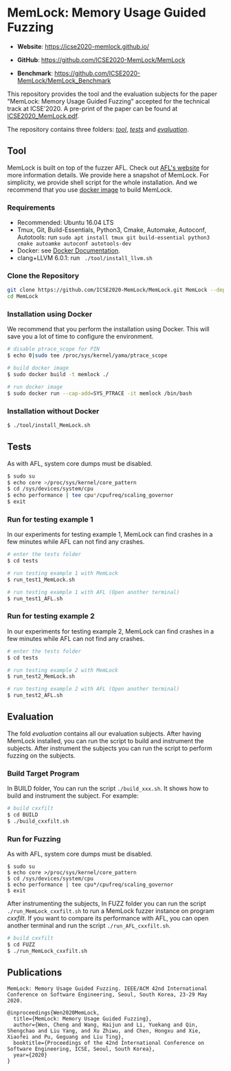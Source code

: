 # MemLock: Memory Usage Guided Fuzzing

- **Website**: https://icse2020-memlock.github.io/

- **GitHub**: https://github.com/ICSE2020-MemLock/MemLock

- **Benchmark**: https://github.com/ICSE2020-MemLock/MemLock_Benchmark

This repository provides the tool and the evaluation subjects for the paper "MemLock: Memory Usage Guided Fuzzing" accepted for the technical track at ICSE'2020. A pre-print of the paper can be found at [ICSE2020_MemLock.pdf](https://wcventure.github.io/pdf/ICSE2020_MemLock.pdf).

The repository contains three folders: [*tool*](#tool), [*tests*](#tests) and [*evaluation*](#evaluation).

## Tool

MemLock is built on top of the fuzzer AFL. Check out [AFL's website](http://lcamtuf.coredump.cx/afl/) for more information details. We provide here a snapshot of MemLock. For simplicity, we provide shell script for the whole installation. And we recommend that you use [docker image](#installation-using-docker) to build MemLock.

### Requirements

- Recommended: Ubuntu 16.04 LTS
- Tmux, Git, Build-Essentials, Python3, Cmake, Automake, Autoconf, Autotools: run `sudo apt install tmux git build-essential python3 cmake autoamke autoconf autotools-dev`
- Docker: see [Docker Documentation](https://docs.docker.com/install/linux/docker-ce/ubuntu/).
- clang+LLVM 6.0.1: run ` ./tool/install_llvm.sh`

### Clone the Repository

```sh
git clone https://github.com/ICSE2020-MemLock/MemLock.git MemLock --depth=1
cd MemLock
```

### Installation using Docker

We recommend that you perform the installation using Docker. This will save you a lot of time to configure the environment.

```sh
# disable ptrace_scope for PIN
$ echo 0|sudo tee /proc/sys/kernel/yama/ptrace_scope

# build docker image
$ sudo docker build -t memlock ./

# run docker image
$ sudo docker run --cap-add=SYS_PTRACE -it memlock /bin/bash
```

### Installation without Docker

```sh
$ ./tool/install_MemLock.sh
```


## Tests

As with AFL, system core dumps must be disabled.

```sh
$ sudo su
$ echo core >/proc/sys/kernel/core_pattern
$ cd /sys/devices/system/cpu
$ echo performance | tee cpu*/cpufreq/scaling_governor
$ exit
```

### Run for testing example 1

In our experiments for testing example 1, MemLock can find crashes in a few minutes while AFL can not find any crashes.

```sh
# enter the tests folder
$ cd tests

# run testing example 1 with MemLock
$ run_test1_MemLock.sh

# run testing example 1 with AFL (Open another terminal)
$ run_test1_AFL.sh
```

### Run for testing example 2

In our experiments for testing example 2, MemLock can find crashes in a few minutes while AFL can not find any crashes.

```sh
# enter the tests folder
$ cd tests

# run testing example 2 with MemLock
$ run_test2_MemLock.sh

# run testing example 2 with AFL (Open another terminal)
$ run_test2_AFL.sh
```

## Evaluation

The fold *evaluation* contains all our evaluation subjects. After having MemLock installed, you can run the script to build and instrument the subjects. After instrument the subjects you can run the script to perform fuzzing on the subjects.

### Build Target Program

In BUILD folder, You can run the script `./build_xxx.sh`. It shows how to build and instrument the subject. For example:

```sh
# build cxxfilt
$ cd BUILD
$ ./build_cxxfilt.sh
```

### Run for Fuzzing

As with AFL, system core dumps must be disabled.

```
$ sudo su
$ echo core >/proc/sys/kernel/core_pattern
$ cd /sys/devices/system/cpu
$ echo performance | tee cpu*/cpufreq/scaling_governor
$ exit
```

After instrumenting the subjects, In FUZZ folder you can run the script `./run_MemLock_cxxfilt.sh` to run a MemLock fuzzer instance on program *cxxfilt*. If you want to compare its performance with AFL, you can open another terminal and run the script `./run_AFL_cxxfilt.sh`.

```sh
# build cxxfilt
$ cd FUZZ
$ ./run_MemLock_cxxfilt.sh
```

## Publications
```
MemLock: Memory Usage Guided Fuzzing. IEEE/ACM 42nd International Conference on Software Engineering, Seoul, South Korea, 23-29 May 2020.

@inproceedings{Wen2020MemLock,
  title={MemLock: Memory Usage Guided Fuzzing},
  author={Wen, Cheng and Wang, Haijun and Li, Yuekang and Qin, Shengchao and Liu Yang, and Xu Zhiwu, and Chen, Hongxu and Xie, Xiaofei and Pu, Geguang and Liu Ting},
  booktitle={Proceedings of the 42nd International Conference on Software Engineering, ICSE, Seoul, South Korea},
  year={2020}
}
```
